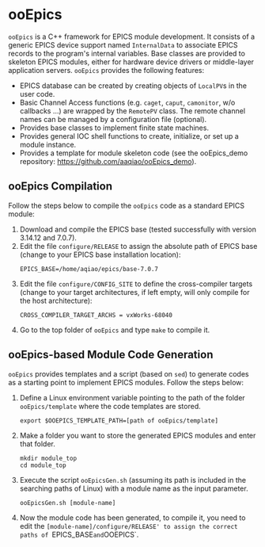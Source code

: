 # ooEpics
`ooEpics` is a C++ framework for EPICS module development. It consists of a generic EPICS device support named `InternalData` to associate EPICS records to the program's internal variables. Base classes are provided to skeleton EPICS modules, either for hardware device drivers or middle-layer application servers. `ooEpics` provides the following features:
- EPICS database can be created by creating objects of `LocalPV`s in the user code.
- Basic Channel Access functions (e.g. `caget`, `caput`, `camonitor`, w/o callbacks …) are wrapped by the `RemotePV` class. The remote channel names can be managed by a configuration file (optional).
- Provides base classes to implement finite state machines.
- Provides general IOC shell functions to create, initialize, or set up a module instance.
- Provides a template for module skeleton code (see the ooEpics_demo repository: https://github.com/aaqiao/ooEpics_demo).

## ooEpics Compilation
Follow the steps below to compile the `ooEpics` code as a standard EPICS module:
1. Download and compile the EPICS base (tested successfully with version 3.14.12 and 7.0.7).
2. Edit the file `configure/RELEASE` to assign the absolute path of EPICS base (change to your EPICS base installation location):
   ```
   EPICS_BASE=/home/aqiao/epics/base-7.0.7
   ```
3. Edit the file `configure/CONFIG_SITE` to define the cross-compiler targets (change to your target architectures, if left empty, will only compile for the host architecture):
   ```
   CROSS_COMPILER_TARGET_ARCHS = vxWorks-68040
   ```
4. Go to the top folder of `ooEpics` and type `make` to compile it.

## ooEpics-based Module Code Generation
`ooEpics` provides templates and a script (based on `sed`) to generate codes as a starting point to implement EPICS modules. Follow the steps below:
1. Define a Linux environment variable pointing to the path of the folder `ooEpics/template` where the code templates are stored.
   ```
   export $OOEPICS_TEMPLATE_PATH=[path of ooEpics/template]
   ```
2. Make a folder you want to store the generated EPICS modules and enter that folder.
   ```
   mkdir module_top
   cd module_top
   ```
3. Execute the script `ooEpicsGen.sh` (assuming its path is included in the searching paths of Linux) with a module name as the input parameter.
   ```
   ooEpicsGen.sh [module-name]
   ```
4. Now the module code has been generated, to compile it, you need to edit the `[module-name]/configure/RELEASE' to assign the correct paths of `EPICS_BASE` and `OOEPICS`.

